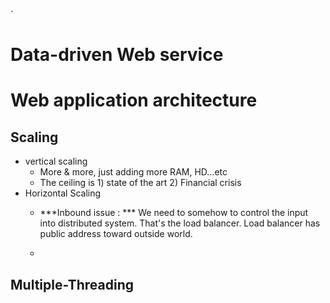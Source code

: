 `
# Data-driven Web service  

# Web application architecture  

## Scaling  

- vertical scaling  
	 - More & more, just adding more RAM, HD...etc  
	- The ceiling is 1) state of the art 2) Financial crisis
- Horizontal Scaling  
	- ***Inbound issue : *** We need to somehow to control the input into distributed system. That's the load balancer. Load balancer has public address toward outside world. 
	

	- 
 

## Multiple-Threading
<!--stackedit_data:
eyJoaXN0b3J5IjpbLTIwMjkyNjIxNDNdfQ==
-->